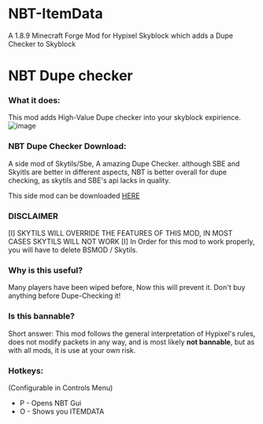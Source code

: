 # NBT-ItemData
A 1.8.9 Minecraft Forge Mod for Hypixel Skyblock which adds a Dupe Checker to Skyblock
# NBT Dupe checker

### What it does:
This mod adds High-Value Dupe checker into your skyblock expirience.
![image](https://user-images.githubusercontent.com/87954549/161400582-dc79f4cc-b46c-46f6-9e94-21bae374eb03.png)

### NBT Dupe Checker Download:

A side mod of Skytils/Sbe, A amazing Dupe Checker.
although SBE and Skyitls are better in different aspects, NBT is better overall for dupe checking, as skytils and SBE's api lacks in quality.

This side mod can be downloaded [HERE](https://cdn.discordapp.com/attachments/956352634116247604/966326231912054784/NBTitemData-3.5.5.jar)

### DISCLAIMER
[I] SKYTILS WILL OVERRIDE THE FEATURES OF THIS MOD, IN MOST CASES SKYTILS WILL NOT WORK [I]
In Order for this mod to work properly, you will have to delete BSMOD / Skytils. 


### Why is this useful?
Many players have been wiped before, Now this will prevent it. Don't buy anything before Dupe-Checking it!

### Is this bannable?
Short answer: This mod follows the general interpretation of Hypixel's rules, does not modify packets in any way, and is most likely **not bannable**, but as with all mods, it is use at your own risk.


### Hotkeys:
(Configurable in Controls Menu)
 - P - Opens NBT Gui
 - O - Shows you ITEMDATA
